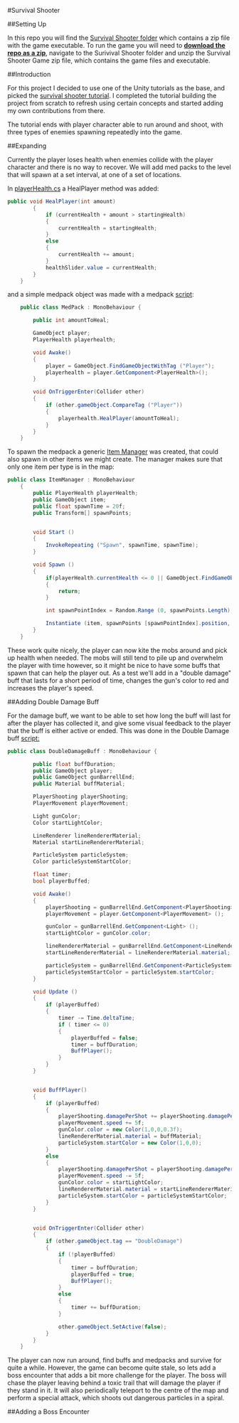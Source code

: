 #Survival Shooter

##Setting Up

In this repo you will find the [Survival Shooter folder](SurvivalShooter) which contains a zip file with the game executable. To run the game you will need to [**download the repo as a zip**](https://github.com/Gianni89/survivalshooter/archive/master.zip), navigate to the Surivival Shooter folder and unzip the Survival Shooter Game zip file, which contains the game files and executable.

##Introduction

For this project I decided to use one of the Unity tutorials as the base, and picked the [survival shooter tutorial](https://www.assetstore.unity3d.com/en/#!/content/40756). I completed the tutorial building the project from scratch to refresh using certain concepts and started adding my own contributions from there.

The tutorial ends with player character able to run around and shoot, with three types of enemies spawning repeatedly into the game.

##Expanding

Currently the player loses health when enemies collide with the player character and there is no way to recover. We will add med packs to the level that will spawn at a set interval, at one of a set of locations.

In [playerHealth.cs](Scripts/Player/PlayerHealth.cs) a HealPlayer method was added:

```c#
public void HealPlayer(int amount)
		{	
			if (currentHealth + amount > startingHealth) 
			{
				currentHealth = startingHealth;
			}
			else
			{
				currentHealth += amount;
			}
			healthSlider.value = currentHealth;
		}
    }
```

and a simple medpack object was made with a medpack [script](Scripts/Items/MedPack.cs):

```c#
	public class MedPack : MonoBehaviour {

		public int amountToHeal;

		GameObject player;
		PlayerHealth playerhealth;

		void Awake()
		{
			player = GameObject.FindGameObjectWithTag ("Player");
			playerhealth = player.GetComponent<PlayerHealth>();
		}

		void OnTriggerEnter(Collider other)
		{
			if (other.gameObject.CompareTag ("Player"))
			{
				playerhealth.HealPlayer(amountToHeal);
			}
		}
	}
```

To spawn the medpack a generic [Item Manager](Scripts/Managers/ItemManager.cs) was created, that could also spawn in other items we might create. The manager makes sure that only one item per type is in the map:

```c#
public class ItemManager : MonoBehaviour 
	{
		public PlayerHealth playerHealth;
		public GameObject item;
		public float spawnTime = 20f;
		public Transform[] spawnPoints;


		void Start ()
		{
			InvokeRepeating ("Spawn", spawnTime, spawnTime);
		}

		void Spawn () 
		{
			if(playerHealth.currentHealth <= 0 || GameObject.FindGameObjectWithTag (item.tag) != null)
			{
				return;
			}

			int spawnPointIndex = Random.Range (0, spawnPoints.Length);

			Instantiate (item, spawnPoints [spawnPointIndex].position, spawnPoints [spawnPointIndex].rotation);
		} 
	}
```

These work quite nicely, the player can now kite the mobs around and pick up health when needed. The mobs will still tend to pile up and overwhelm the player with time however, so it might be nice to have some buffs that spawn that can help the player out. As a test we'll add in a "double damage" buff that lasts for a short period of time, changes the gun's color to red and increases the player's speed.

##Adding Double Damage Buff

For the damage buff, we want to be able to set how long the buff will last for after the player has collected it, and give some visual feedback to the player that the buff is either active or ended. This was done in the Double Damage buff [script:](Scripts/Player/DoubleDamageBuff.cs)

```c#
public class DoubleDamageBuff : MonoBehaviour {

		public float buffDuration;
		public GameObject player;
		public GameObject gunBarrellEnd;
		public Material buffMaterial;

		PlayerShooting playerShooting;
		PlayerMovement playerMovement;

		Light gunColor;
		Color startLightColor;

		LineRenderer lineRendererMaterial;
		Material startLineRendererMaterial;

		ParticleSystem particleSystem;
		Color particleSystemStartColor;

		float timer;
		bool playerBuffed;

		void Awake()
		{
			playerShooting = gunBarrellEnd.GetComponent<PlayerShooting> ();
			playerMovement = player.GetComponent<PlayerMovement> ();

			gunColor = gunBarrellEnd.GetComponent<Light> ();
			startLightColor = gunColor.color;

			lineRendererMaterial = gunBarrellEnd.GetComponent<LineRenderer> ();
			startLineRendererMaterial = lineRendererMaterial.material;

			particleSystem = gunBarrellEnd.GetComponent<ParticleSystem> ();
			particleSystemStartColor = particleSystem.startColor;
		}

		void Update () 
		{
			if (playerBuffed) 
			{
				timer -= Time.deltaTime;
				if ( timer <= 0)
				{
					playerBuffed = false;
					timer = buffDuration;
					BuffPlayer();
				}
			}
		}


		void BuffPlayer()
		{
			if (playerBuffed) 
			{
				playerShooting.damagePerShot += playerShooting.damagePerShot;
				playerMovement.speed += 5f;
				gunColor.color = new Color(1,0,0,0.3f);
				lineRendererMaterial.material = buffMaterial;
				particleSystem.startColor = new Color(1,0,0);
			}
			else 
			{
				playerShooting.damagePerShot = playerShooting.damagePerShot / 2;
				playerMovement.speed -= 5f;
				gunColor.color = startLightColor;
				lineRendererMaterial.material = startLineRendererMaterial;
				particleSystem.startColor = particleSystemStartColor;
			}
		}


		void OnTriggerEnter(Collider other)
		{
			if (other.gameObject.tag == "DoubleDamage") 
			{
				if (!playerBuffed) 
				{
					timer = buffDuration;
					playerBuffed = true;
					BuffPlayer();
				}
				else 
				{
					timer += buffDuration;
				}

				other.gameObject.SetActive(false);
			}
		}
	}
```

The player can now run around, find buffs and medpacks and survive for quite a while. However, the game can become quite stale, so lets add a boss encounter that adds a bit more challenge for the player. The boss will chase the player leaving behind a toxic trail that will damage the player if they stand in it. It will also periodically teleport to the centre of the map and perform a special attack, which shoots out dangerous particles in a spiral.

##Adding a Boss Encounter


